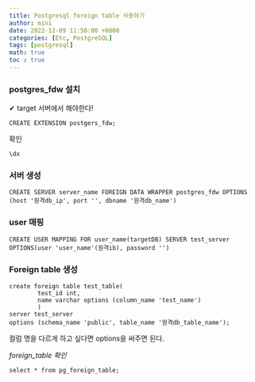 ```yaml
---
title: Postgresql foreign table 사용하기
author: mini
date: 2022-12-09 11:50:00 +0800
categories: [Etc, PostgreSQL]
tags: [postgresql]
math: true
toc : true
---
```



### postgres_fdw 설치
✔ target 서버에서 해야한다! 
```
CREATE EXTENSION postgers_fdw;
```
확인
```
\dx
```

### 서버 생성
```
CREATE SERVER server_name FOREIGN DATA WRAPPER postgres_fdw OPTIONS (host '원격db_ip', port '', dbname '원격db_name')
```

### user 매핑
```
CREATE USER MAPPING FOR user_name(targetDB) SERVER test_server OPTIONS(user 'user_name'(원격ib), password '')
```

### Foreign table 생성
```
create foreign table test_table(	
		test_id int,
		name varchar options (column_name 'test_name')
		)
server test_server
options (schema_name 'public', table_name '원격db_table_name');
```
컬럼 명을 다르게 하고 싶다면 options을 써주면 된다.


_foreign_table 확인_
```
select * from pg_foreign_table; 
```


